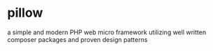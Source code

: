 # pillow
a simple and modern PHP web micro framework utilizing well written composer packages and proven design patterns
